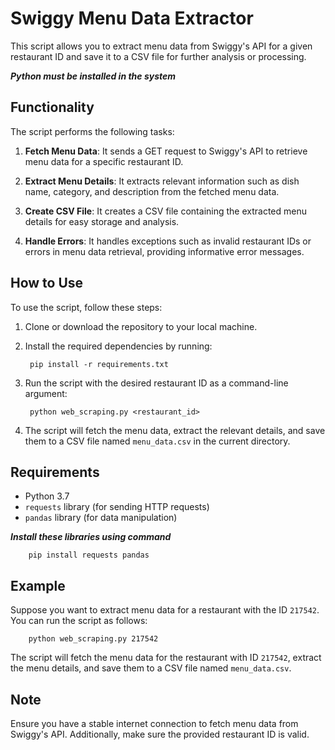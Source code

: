 

# Swiggy Menu Data Extractor

This script allows you to extract menu data from Swiggy's API for a given restaurant ID and save it to a CSV file for further analysis or processing.


***Python must be installed in the system***

## Functionality

The script performs the following tasks:

1. **Fetch Menu Data**: It sends a GET request to Swiggy's API to retrieve menu data for a specific restaurant ID.

2. **Extract Menu Details**: It extracts relevant information such as dish name, category, and description from the fetched menu data.

3. **Create CSV File**: It creates a CSV file containing the extracted menu details for easy storage and analysis.

4. **Handle Errors**: It handles exceptions such as invalid restaurant IDs or errors in menu data retrieval, providing informative error messages.

## How to Use

To use the script, follow these steps:

1. Clone or download the repository to your local machine.

2. Install the required dependencies by running:

        pip install -r requirements.txt


3. Run the script with the desired restaurant ID as a command-line argument:

        python web_scraping.py <restaurant_id>


4. The script will fetch the menu data, extract the relevant details, and save them to a CSV file named `menu_data.csv` in the current directory.

## Requirements

- Python 3.7
- `requests` library (for sending HTTP requests)
- `pandas` library (for data manipulation)

***Install these libraries using command***

        pip install requests pandas

## Example

Suppose you want to extract menu data for a restaurant with the ID `217542`. You can run the script as follows:

        python web_scraping.py 217542


The script will fetch the menu data for the restaurant with ID `217542`, extract the menu details, and save them to a CSV file named `menu_data.csv`.

## Note

Ensure you have a stable internet connection to fetch menu data from Swiggy's API. Additionally, make sure the provided restaurant ID is valid.

